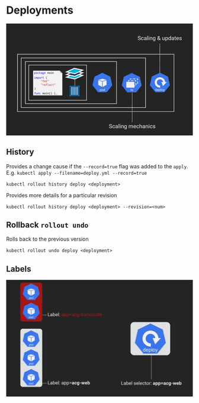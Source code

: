 # Deployments
[![K8s Deployment Model](../images/k8s-deployment-theory.png)](../images/k8s-deployment-theory.png)

## History

Provides a change cause if the `--record=true` flag was added to the `apply`.  E.g. `kubectl apply --filename=deploy.yml --record=true`
```
kubectl rollout history deploy <deployment>
```

Provides more details for a particular revision
```
kubectl rollout history deploy <deployment> --revision=<num>
```

## Rollback `rollout undo`

Rolls back to the previous version
``` 
kubectl rollout undo deploy <deployment>
```

## Labels
[![K8s Deployment Label](../images/k8s-deployment-label.png)](../images/k8s-deployment-label.png)
